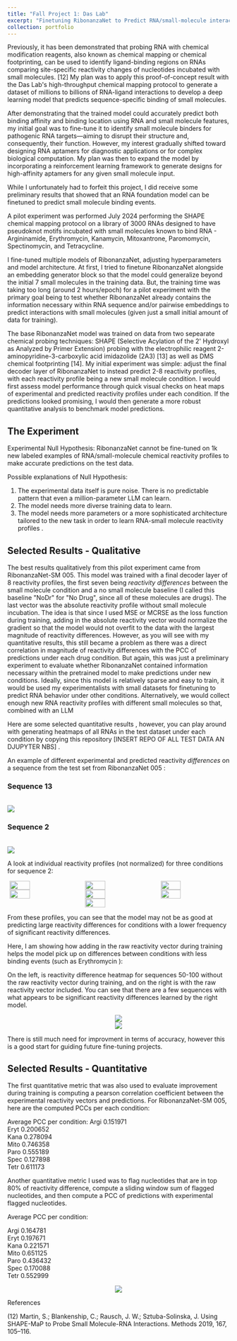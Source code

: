 ```yaml
---
title: "Fall Project 1: Das Lab"
excerpt: "Finetuning RibonanzaNet to Predict RNA/small-molecule interactions"
collection: portfolio
---
```

Previously, it has been demonstrated that probing RNA with chemical modification reagents, also known as chemical mapping or chemical footprinting, can be used to identify ligand-binding regions on RNAs comparing site-specific reactivity changes of nucleotides incubated with small molecules. [12] My plan was to apply this proof-of-concept result with the Das Lab's high-throughput chemical mapping protocol to generate a dataset of millions to billions of RNA-ligand interactions to develop a deep learning model that predicts sequence-specific binding of small molecules. 

After demonstrating that the trained model could accurately predict both binding affinity and binding location using RNA and small molecule features, my initial goal was to fine-tune it to identify small molecule binders for pathogenic RNA targets—aiming to disrupt their structure and, consequently, their function. However, my interest gradually shifted toward designing RNA aptamers for diagnostic applications or for complex biological computation. My plan was then to expand the model by incorporating a reinforcement learning framework to generate designs for high-affinity aptamers for any given small molecule input.

While I unfortunately had to forfeit this project, I did receive some preliminary results that showed that an RNA foundation model can be finetuned to predict small molecule binding events. 

A pilot experiment was performed July 2024 performing the SHAPE chemical mapping protocol on a library of 3000 RNAs designed to have pseudoknot motifs incubated with small molecules known to bind RNA - Argininamide, Erythromycin, Kanamycin, Mitoxantrone, Paromomycin, Spectinomycin, and Tetracycline. 

I fine-tuned multiple models of RibonanzaNet, adjusting hyperparameters and model architecture. At first, I tried to finetune RibonanzaNet alongside an embedding generator block so that the model could generalize beyond the initial 7 small molecules in the training data. But, the training time was taking too long (around 2 hours/epoch) for a pilot experiment with the primary goal being to test whether RibonanzaNet already contains the information necessary within RNA sequence and/or pairwise embeddings to predict interactions with small molecules (given just a small initial amount of data for training). 

The base RibonanzaNet model was trained on data from two sepearate chemical probing techniques: SHAPE (Selective Acylation of the 2' Hydroxyl as Analyzed by Primer Extension) probing with the electrophilic reagent 2-aminopyridine-3-carboxylic acid imidazolide (2A3) [13] as well as DMS chemical footprinting [14]. My initial experiment was simple: adjust the final decoder layer of RibonanzaNet to instead predict 2-8 reactivity profiles, with each reactivity profile being a new small molecule condition. I would first assess model performance through quick visual checks on heat maps of experimental and predicted reactivity profiles under each condition. If the predictions looked promising, I would then generate a more robust quantitative analysis to benchmark model predictions. 

## The Experiment 

Experimental Null Hypothesis: RibonanzaNet cannot be fine-tuned on 1k new labeled examples of RNA/small-molecule chemical reactivity profiles to make accurate predictions on the test data. 

Possible explanations of Null Hypothesis: 

1) The experimental data itself is pure noise. There is no predictable pattern that even a million-parameter LLM can learn.   
2) The model needs more diverse training data to learn.   
3) The model needs more parameters or a more sophisticated architecture tailored to the new task in order to learn RNA-small molecule reactivity profiles .   

## Selected Results - Qualitative 

The best results qualitatively from this pilot experiment came from RibonanzaNet-SM 005. This model was trained with a final decoder layer of 8 reactivity profiles, the first seven being *reactivity differences* between the small molecule condition and a no small molecule baseline (I called this baseline "NoDr" for "No Drug", since all of these molecules are drugs). The last vector was the absolute reactivity profile without small molecule incubation. The idea is that since I used MSE or MCRSE as the loss function during training, adding in the absolute reactivity vector would normalize the gradient so that the model would not overfit to the data with the largest magnitude of reactivity differences. However, as you will see with my quantitative results, this still became a problem as there was a direct correlation in magnitude of reactivity differences with the PCC of predictions under each drug condition. But again, this was just a preliminary experiment to evaluate whether RibonanzaNet contained information necessary within the pretrained model to make predictions under new conditions. Ideally, since this model is relatively sparse and easy to train, it would be used my experimentalists with small datasets for finetuning to predict RNA behavior under other conditions. Alternatively, we would collect enough new RNA reactivity profiles with different small molecules so that, combined with an LLM 

Here are some selected quantitative results , however, you can play around with generating heatmaps of all RNAs in the test dataset under each condition by copying this repository [INSERT REPO OF ALL TEST DATA AN DJUPYTER NBS] . 

An example of different experimental and predicted reactivity *differences* on a sequence from the test set from RibonanzaNet 005 : 

### Sequence 13
<br/><img src='/images/normalized_005_sequence_13.png'>

### Sequence 2 
<br/><img src='/images/normalized_005_sequence_2.png'>

A look at individual reactivity profiles (not normalized) for three conditions for sequence 2: 

<div style="display: flex; justify-content: center; gap: 20px;">
  <img src="/images/mito_005_sequence_2.png" style="width: 30%;">
  <img src="/images/kana_005_sequence_2.png" style="width: 30%;">
  <img src="/images/tetr_005_sequence_2.png" style="width: 30%;">
</div>

<div style="display: flex; justify-content: center; gap: 20px;">
  <img src="/images/spec_005_sequence_2.png" style="width: 30%;">
  <img src="/images/eryt_005_sequence_2.png" style="width: 30%;">
  <img src="/images/paro_005_sequence_2.png" style="width: 30%;">
</div>

<div style="display: flex; justify-content: center; gap: 20px;">
  <img src="/images/argi_005_sequence_2.png" style="width: 30%;">
</div>

From these profiles, you can see that the model may not be as good at predicting large reactivity differences for conditions with a lower frequency of significant reactivity differences. 

Here, I am showing how adding in the raw reactivity vector during training helps the model pick up on differences between conditions with less binding events (such as Erythromycin ): 

On the left, is reactivity difference heatmap for sequences 50-100 without the raw reactivity vector during training, and on the right is with the raw reactivity vector included. You can see that there are a few sequences with what appears to be significant reactivity differences learned by the right model. 

<div style="display: flex; justify-content: center; gap: 20px;">
  <img src="/images/eryt_qual_004.png">
</div>

<div style="display: flex; justify-content: center; gap: 20px;">
  <img src="/images/eryt_qual_005.png">
</div>

There is still much need for improvment in terms of accuracy, however this is a good start for guiding future fine-tuning projects. 

## Selected Results - Quantitative 

The first quantitative metric that was also used to evaluate improvement during training is computing a pearson correlation coefficient between the experimental reactivity vectors and predictions. For RibonanzaNet-SM 005, here are the computed PCCs per each condition: 


Average PCC per condition:
Argi    0.151971  
Eryt    0.200652  
Kana    0.278094  
Mito    0.746358  
Paro    0.555189  
Spec    0.127898  
Tetr    0.611173  

Another quantitative metric I used was to flag nucleotides that are in top 80% of reactivity difference, compute a sliding window sum of flagged nucleotides, and then compute a PCC of predictions with experimental flagged nucleotides. 

Average PCC per condition:

Argi    0.164781  
Eryt    0.197671  
Kana    0.221571  
Mito    0.651125  
Paro    0.436432  
Spec    0.170088  
Tetr    0.552999  


<div style="display: flex; justify-content: center; gap: 20px;">
  <img src="/images/quant_analysis.png">
</div>



References  

(12) Martin, S.; Blankenship, C.; Rausch, J. W.; Sztuba-Solinska, J. Using SHAPE-MaP to Probe Small Molecule-RNA Interactions. Methods 2019, 167, 105–116. 





